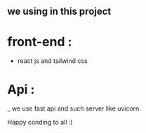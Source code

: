 ## we using in this project 

# front-end : 
- react js and tailwind css

# Api : 
_ we use fast api and such server like uvicorn 

 Happy conding to all :)
